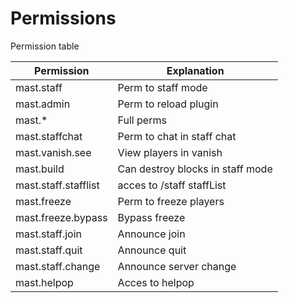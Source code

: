 # Permissions

Permission table

| Permission           | Explanation                      |
| -------------------- | -------------------------------- |
| mast.staff           | Perm to staff mode               |
| mast.admin           | Perm to reload plugin            |
| mast.\*              | Full perms                       |
| mast.staffchat       | Perm to chat in staff chat       |
| mast.vanish.see      | View players in vanish           |
| mast.build           | Can destroy blocks in staff mode |
| mast.staff.stafflist | acces to /staff staffList        |
| mast.freeze          | Perm to freeze players           |
| mast.freeze.bypass   | Bypass freeze                    |
| mast.staff.join      | Announce join                    |
| mast.staff.quit      | Announce quit                    |
| mast.staff.change    | Announce server change           |
| mast.helpop          | Acces to helpop                  |
